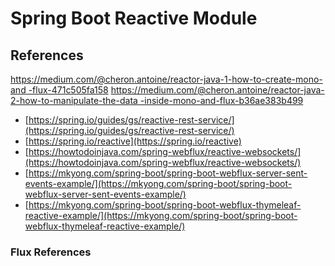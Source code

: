 # Spring Boot Reactive Module

## References
[https://medium.com/@cheron.antoine/reactor-java-1-how-to-create-mono-and
-flux-471c505fa158](https://medium.com/@cheron.antoine/reactor-java-1-how-to-create-mono-and-flux-471c505fa158)
[https://medium.com/@cheron.antoine/reactor-java-2-how-to-manipulate-the-data
-inside-mono-and-flux-b36ae383b499](https://medium.com/@cheron.antoine/reactor-java-2-how-to-manipulate-the-data-inside-mono-and-flux-b36ae383b499)
- [https://spring.io/guides/gs/reactive-rest-service/](https://spring.io/guides/gs/reactive-rest-service/)
- [https://spring.io/reactive](https://spring.io/reactive)
- [https://howtodoinjava.com/spring-webflux/reactive-websockets/](https://howtodoinjava.com/spring-webflux/reactive-websockets/)
- [https://mkyong.com/spring-boot/spring-boot-webflux-server-sent-events-example/](https://mkyong.com/spring-boot/spring-boot-webflux-server-sent-events-example/)
- [https://mkyong.com/spring-boot/spring-boot-webflux-thymeleaf-reactive-example/](https://mkyong.com/spring-boot/spring-boot-webflux-thymeleaf-reactive-example/)

### Flux References
